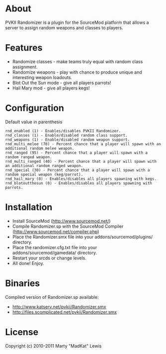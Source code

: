 # About

PVKII Randomizer is a plugin for the SourceMod platform that allows
a server to assign random weapons and classes to players.

# Features

 * Randomize classes - make teams truly equal with random class assignment.
 * Randomize weapons - play with chance to produce unique and interesting weapon loadouts.
 * Blot Out the Sun mode - give all players parrots!
 * Hail Mary mod - give all players kegs!

# Configuration

   Default value in parenthesis

    rnd_enabled (1) - Enables/disables PVKII Randomizer.
    rnd_classes (1) - Enable/disabled random class support.
    rnd_weapons (1) - Enable/disabled random weapon support.
    rnd_multi_melee (70) - Percent chance that a player will spawn with an additional random melee weapon.
    rnd_ranged (95) - Percent chance that a player will spawn with a random ranged weapon.
    rnd_multi_ranged (40) - Percent chance that a player will spawn with an additional random ranged weapon.
    rnd_special (30) - Percent chance that a player will spawn with a random special weapon (keg/parrot).
    rnd_hail_mary (0) - Enables/disables all players spawning with kegs.
    rnd_blotoutthesun (0) - Enables/disables all players spawning with parrots.

# Installation

 * Install SourceMod (http://www.sourcemod.net/)
 * Compile Randomizer.sp with the SourceMod Compiler (http://www.sourcemod.net/compiler.php)
 * Place the Randomizer.smx file into your addons/sourcemod/plugins/ directory.
 * Place the randomizer.cfg.txt file into your addons/sourcemod/gamedata/ directory.
 * Restart your srcds or change levels.
 * All done! Enjoy.

# Binaries

Compiled version of Randomizer.sp available:

 * http://www.katserv.net/pvkii/Randomizer.smx
 * http://files.scomplicated.net/pvkii/Randomizer.smx

# License

Copyright (c) 2010-2011 Marty "MadKat" Lewis